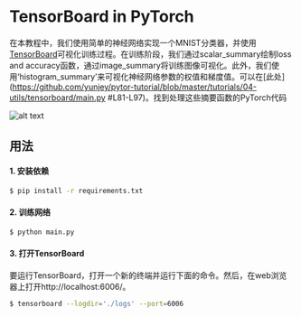 # TensorBoard in PyTorch

在本教程中，我们使用简单的神经网络实现一个MNIST分类器，并使用[TensorBoard](https://www.tensorflow.org/get_started/summaries_and_tensorboard)可视化训练过程。在训练阶段，我们通过scalar_summary绘制loss and accuracy函数，通过image_summary将训练图像可视化。此外，我们使用‘histogram_summary’来可视化神经网络参数的权值和梯度值。可以在[此处](https://github.com/yunjey/pytor-tutorial/blob/master/tutorials/04-utils/tensorboard/main.py #L81-L97)。找到处理这些摘要函数的PyTorch代码

![alt text](gif/tensorboard.gif)



## 用法

#### 1. 安装依赖
```bash
$ pip install -r requirements.txt
```

#### 2. 训练网络
```bash
$ python main.py
```

#### 3. 打开TensorBoard
要运行TensorBoard，打开一个新的终端并运行下面的命令。然后，在web浏览器上打开http://localhost:6006/。

```bash
$ tensorboard --logdir='./logs' --port=6006
```
